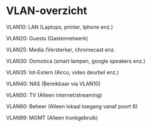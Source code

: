 # VLAN-overzicht

VLAN10: LAN (Laptops, printer, Iphone enz.)

VLAN20: Guests (Gastennetwerk)

VLAN25: Media (Versterker, chromecast enz.

VLAN30: Domotica (smart lampen, google speakers enz.) 

VLAN35: Iot-Extern (Airco, video deurbel enz.)

VLAN40: NAS (Bereikbaar via VLAN10)

VLAN50: TV (Alleen internet/streaming)

VLAN60: Beheer (Alleen lokaal toegang vanaf poort 8)

VLAN99: MGMT (Alleen trunkgebruik)
   
   
